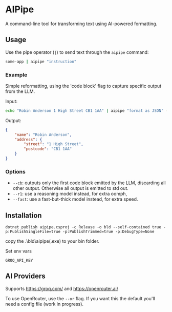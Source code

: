 # AIPipe

A command-line tool for transforming text using AI-powered formatting.

## Usage

Use the pipe operator (`|`) to send text through the `aipipe` command:

```bash
some-app | aipipe "instruction"
```

### Example

Simple reformatting, using the 'code block' flag to capture specific output from the LLM.

Input:
```bash
echo "Robin Anderson 1 High Street CB1 1AA" | aipipe "format as JSON" --cb
```

Output:
```json
{
    "name": "Robin Anderson",
    "address": {
        "street": "1 High Street",
        "postcode": "CB1 1AA"
    }
}
```

### Options

- `--cb`: outputs only the first code block emitted by the LLM, discarding all other output. Otherwise all output is emitted to std out.
- `--r1`: use a reasoning model instead, for extra oomph,
- `--fast`: use a fast-but-thick model instead, for extra speed.

## Installation

`dotnet publish aipipe.csproj -c Release -o bld --self-contained true -p:PublishSingleFile=true -p:PublishTrimmed=true -p:DebugType=None`

copy the .\bld\aipipe(.exe) to your bin folder.

Set env vars
```
GROQ_API_KEY
```

## AI Providers

Supports https://groq.com/ and https://openrouter.ai/

To use OpenRouter, use the `--or` flag. If you want this the default you'll need a config file (work in progress).